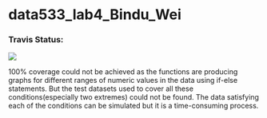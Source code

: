 # data533_lab4_Bindu_Wei

### Travis Status:
[![](https://travis-ci.org/ubco-mds-2018-labs/data533_lab4_Bindu_Wei.svg?branch=master)](https://travis-ci.org/ubco-mds-2018-labs/data533_lab4_Bindu_Wei)


100% coverage could not be achieved as the functions are producing graphs for different ranges of numeric values in the data using if-else statements. But the test datasets used to cover all these conditions(especially two extremes) could not be found. The data satisfying each of the conditions can be simulated but it is a time-consuming process.
